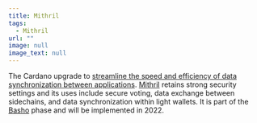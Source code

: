 ```yaml
---
title: Mithril
tags:
  - Mithril
url: ""
image: null
image_text: null
---
```


The Cardano upgrade to [streamline the speed and efficiency of data synchronization between applications](https://iohk.io/blog/posts/2021/10/29/mithril-a-stronger-and-lighter-blockchain-for-better-efficiency/). [Mithril](https://iohk.io/en/blog/posts/2021/10/29/mithril-a-stronger-and-lighter-blockchain-for-better-efficiency/) retains strong security settings and its uses include secure voting, data exchange between sidechains, and data synchronization within light wallets. It is part of the [Basho](https://www.essentialcardano.io/glossary/basho) phase and will be implemented in 2022.
